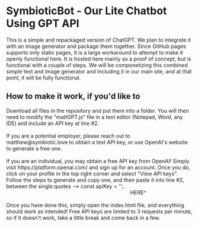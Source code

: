 <h1>SymbioticBot - Our Lite Chatbot Using GPT API</h1>
This is a simple and repackaged version of ChatGPT. We plan to integrate it with an image generator and package them together.
Since GitHub pages supports only static pages, it is a large workaround to attempt to make it openly functional here. It is hosted here mainly as a proof of concept, but is functional with a couple of steps.
We will be componetizing this combined simple text and image generator and including it in our main site, and at that point, it will be fully functional.
<h2>How to make it work, if you'd like to</h2>
Download all files in the repository and put them into a folder. You will then need to modify the "mattGPT.js" file in a text editor (Notepad, Word, any IDE) and include an API key at line #2.
<div>&nbsp</div>
If you are a potential employer, please reach out to matthew@symbiotic.love to obtain a test API key, or use OpenAI's website to generate a free one.
<div>&nbsp</div>
If you are an individual, you may obtain a free API key from OpenAI! Simply visit https://platform.openai.com/ and sign up for an account. Once you do, click on your profile in the top right corner and select
"View API keys". Follow the steps to generate and copy one, and then paste it into line #2, between the single quotes --> const apiKey = '';.
<div>&nbsp&nbsp&nbsp&nbsp&nbsp&nbsp&nbsp&nbsp&nbsp&nbsp&nbsp&nbsp&nbsp&nbsp&nbsp&nbsp&nbsp&nbsp&nbsp&nbsp&nbsp&nbsp&nbsp&nbsp&nbsp&nbsp&nbsp&nbsp&nbsp&nbsp&nbsp&nbsp&nbsp&nbsp&nbsp&nbsp&nbsp&nbsp&nbsp&nbsp&nbsp
  &nbsp&nbsp&nbsp&nbsp&nbsp&nbsp&nbsp&nbsp&nbsp&nbsp&nbsp&nbsp&nbsp&nbsp&nbsp&nbsp&nbsp&nbsp&nbsp&nbsp&nbsp&nbsp&nbsp&nbsp&nbsp&nbsp&nbsp&nbsp&nbsp&nbsp&nbsp&nbsp&nbsp&nbsp&nbsp&nbsp&nbsp&nbsp&nbsp&nbsp&nbsp
  &nbspHERE^</div>
  <div>&nbsp</div>
  Once you have done this, simply open the index.html file, and everything should work as intended! Free API keys are limited to 3 requests per minute, so if it doesn't work, take a little break and come back in a few.

